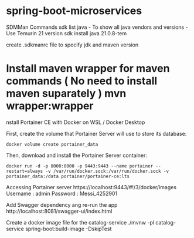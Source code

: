 # spring-boot-microservices

SDMMan Commands
  sdk list java - To show all java vendors and versions
                - Use Temurin 21 version
  sdk install java 21.0.8-tem

create .sdkmanrc file to specify jdk and maven version

Install maven wrapper for maven commands ( No need to install maven suparately  )
    mvn wrapper:wrapper
=======================================================

nstall Portainer CE with Docker on WSL / Docker Desktop

First, create the volume that Portainer Server will use to store its database:

    docker volume create portainer_data

Then, download and install the Portainer Server container:

    docker run -d -p 8000:8000 -p 9443:9443 --name portainer --restart=always -v /var/run/docker.sock:/var/run/docker.sock -v portainer_data:/data portainer/portainer-ce:lts

Accessing Portainer server
    https://localhost:9443/#!/3/docker/images
    Username : admin        Password : Messi_4252901


Add Swagger dependency ang re-run the app
    http://localhost:8081/swagger-ui/index.html

Create a docker image file for the catalog-service
    ./mvnw -pl catalog-service spring-boot:build-image -DskipTest